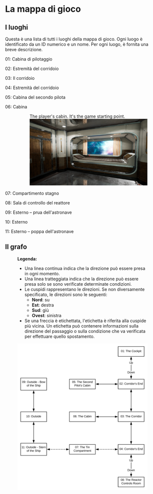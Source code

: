 # La mappa di gioco

## I luoghi

Questa è una lista di tutti i luoghi della mappa di gioco. Ogni luogo è identificato da un ID numerico e un nome. Per ogni luogo, è fornita una breve descrizione.

<dl>
    <dt>01: Cabina di pilotaggio</dt>
    <dd>
        <figure>
            <!--<figcaption>The player's cabin</figcaption>
            <img src="./images/Screenshots/L01.png" alt="Place 01" />-->
        </figure>
    </dd>
    <dt>02: Estremità del corridoio</dt>
    <dd>
        <figure>
            <!--<figcaption>The player's cabin</figcaption>
            <img src="./images/Screenshots/L02.png" alt="Place 02" />-->
        </figure>
    </dd>
    <dt>03: Il corridoio</dt>
    <dd>
        <figure>
            <!--<figcaption>The player's cabin</figcaption>
            <img src="./images/Screenshots/L03.png" alt="Place 03" />-->
        </figure>
    </dd>
    <dt>04: Estremità del corridoio</dt>
    <dd>
        <figure>
            <!--<figcaption>The player's cabin</figcaption>
            <img src="./images/Screenshots/L04.png" alt="Place 04" />-->
        </figure>
    </dd>
    <dt>05: Cabina del secondo pilota</dt>
    <dd>
        <figure>
            <!--<figcaption>The player's cabin</figcaption>
            <img src="./images/Screenshots/L05.png" alt="Place 05" />-->
        </figure>
    </dd>
    <dt>06: Cabina</dt>
    <dd>
        <figure>
            <figcaption>The player's cabin. It's the game starting point.</figcaption>
            <img src="./images/Screenshots/L06.png" alt="Place 06" />
        </figure>
    </dd>
    <dt>07: Compartimento stagno</dt>
    <dd>
        <figure>
            <!--<figcaption>The player's cabin</figcaption>
            <img src="./images/Screenshots/L07.png" alt="Place 07" />-->
        </figure>
    </dd>
    <dt>08: Sala di controllo del reattore</dt>
    <dd>
        <figure>
            <!--<figcaption>The player's cabin</figcaption>
            <img src="./images/Screenshots/L08.png" alt="Place 08" />-->
        </figure>
    </dd>
    <dt>09: Esterno &ndash; prua dell'astronave</dt>
    <dd>
        <figure>
            <!--<figcaption>The player's cabin</figcaption>
            <img src="./images/Screenshots/L09.png" alt="Place 09" />-->
        </figure>
    </dd>
    <dt>10: Esterno</dt>
    <dd>
        <figure>
            <!--<figcaption>The player's cabin</figcaption>
            <img src="./images/Screenshots/L10.png" alt="Place 10" />-->
        </figure>
    </dd>
    <dt>11: Esterno &ndash; poppa dell'astronave</dt>
    <dd>
        <figure>
            <!--<figcaption>The player's cabin</figcaption>
            <img src="./images/Screenshots/L11.png" alt="Place 11" />-->
        </figure>
    </dd>
</dl>

## Il grafo
<figure>
    <figcaption>
        <strong>Legenda:</strong><br />
        <ul>
            <li>Una linea continua indica che la direzione può essere presa in ogni momento.</li>
            <li>Una linea tratteggiata indica che la direzione può essere presa solo se sono verificate determinate condizioni.</li>
            <li>
                Le cuspidi rappresentano le direzioni. Se non diversamente specificato, le direzioni sono le seguenti:
                <ul>
                    <li><strong>Nord</strong>: su</li>
                    <li><strong>Est</strong>: destra</li>
                    <li><strong>Sud</strong>: giù</li>
                    <li><strong>Ovest</strong>: sinistra</li>
                </ul>
            </li>
            <li>Se una freccia è etichettata, l'etichetta è riferita alla cuspide più vicina. Un etichetta può contenere informazioni sulla direzione del passaggio o sulla condizione che va verificata per effettuare quello spostamento.</li>
        </ul>
    </figcaption>
    <img src="./images/map.svg" alt="Il grafo della mappa" />
</figure>